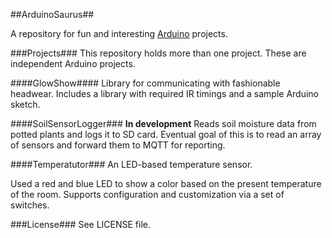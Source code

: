 ##ArduinoSaurus##

A repository for fun and interesting [Arduino](http://arduino.cc/) projects.

###Projects###
This repository holds more than one project. These are independent Arduino projects.

####GlowShow####
Library for communicating with fashionable headwear. Includes a library with required IR timings and a sample Arduino sketch.

####SoilSensorLogger###
**In development**
Reads soil moisture data from potted plants and logs it to SD card. Eventual goal of this is to read an array of sensors and forward them to MQTT for reporting.

####Temperatutor###
An LED-based temperature sensor.

Used a red and blue LED to show a color based on the present temperature of the room. Supports configuration and customization via a set of switches.


###License###
See LICENSE file.
